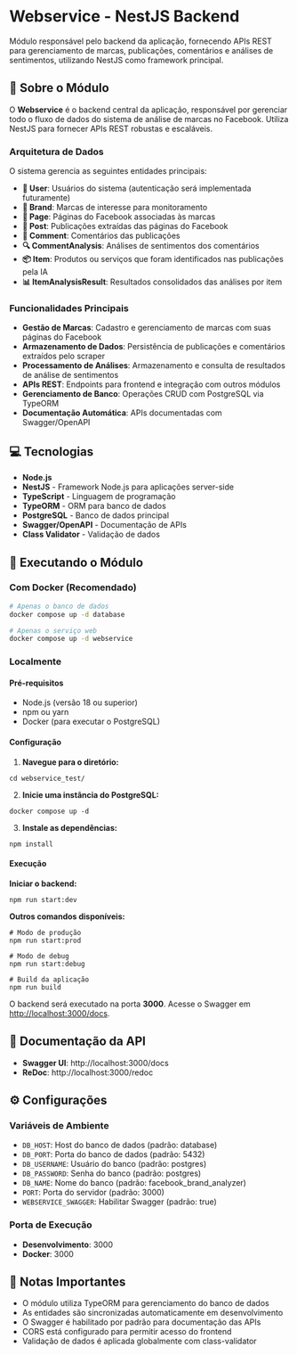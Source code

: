 # Webservice - NestJS Backend

Módulo responsável pelo backend da aplicação, fornecendo APIs REST para gerenciamento de marcas, publicações, comentários e análises de sentimentos, utilizando NestJS como framework principal.

## 🎯 Sobre o Módulo

O **Webservice** é o backend central da aplicação, responsável por gerenciar todo o fluxo de dados do sistema de análise de marcas no Facebook. Utiliza NestJS para fornecer APIs REST robustas e escaláveis.

### Arquitetura de Dados

O sistema gerencia as seguintes entidades principais:

- **👤 User**: Usuários do sistema (autenticação será implementada futuramente)
- **🏢 Brand**: Marcas de interesse para monitoramento
- **📄 Page**: Páginas do Facebook associadas às marcas
- **📝 Post**: Publicações extraídas das páginas do Facebook
- **💬 Comment**: Comentários das publicações
- **🔍 CommentAnalysis**: Análises de sentimentos dos comentários
- **📦 Item**: Produtos ou serviços que foram identificados nas publicações pela IA
- **📊 ItemAnalysisResult**: Resultados consolidados das análises por item

### Funcionalidades Principais

- **Gestão de Marcas**: Cadastro e gerenciamento de marcas com suas páginas do Facebook
- **Armazenamento de Dados**: Persistência de publicações e comentários extraídos pelo scraper
- **Processamento de Análises**: Armazenamento e consulta de resultados de análise de sentimentos
- **APIs REST**: Endpoints para frontend e integração com outros módulos
- **Gerenciamento de Banco**: Operações CRUD com PostgreSQL via TypeORM
- **Documentação Automática**: APIs documentadas com Swagger/OpenAPI

## 💻 Tecnologias

- **Node.js**
- **NestJS** - Framework Node.js para aplicações server-side
- **TypeScript** - Linguagem de programação
- **TypeORM** - ORM para banco de dados
- **PostgreSQL** - Banco de dados principal
- **Swagger/OpenAPI** - Documentação de APIs
- **Class Validator** - Validação de dados

## 🔧 Executando o Módulo

### Com Docker (Recomendado)

```bash
# Apenas o banco de dados
docker compose up -d database

# Apenas o serviço web
docker compose up -d webservice
```

### Localmente

#### Pré-requisitos
- Node.js (versão 18 ou superior)
- npm ou yarn
- Docker (para executar o PostgreSQL)

#### Configuração

1. **Navegue para o diretório:**
```shell
cd webservice_test/
```

2. **Inicie uma instância do PostgreSQL:**
```shell
docker compose up -d
```

3. **Instale as dependências:**
```shell
npm install
```

#### Execução

**Iniciar o backend:**
```shell
npm run start:dev
```

**Outros comandos disponíveis:**
```shell
# Modo de produção
npm run start:prod

# Modo de debug
npm run start:debug

# Build da aplicação
npm run build
```

O backend será executado na porta **3000**. Acesse o Swagger em [http://localhost:3000/docs](http://localhost:3000/docs).

## 📄 Documentação da API

- **Swagger UI**: http://localhost:3000/docs
- **ReDoc**: http://localhost:3000/redoc

## ⚙️ Configurações

### Variáveis de Ambiente

- `DB_HOST`: Host do banco de dados (padrão: database)
- `DB_PORT`: Porta do banco de dados (padrão: 5432)
- `DB_USERNAME`: Usuário do banco (padrão: postgres)
- `DB_PASSWORD`: Senha do banco (padrão: postgres)
- `DB_NAME`: Nome do banco (padrão: facebook_brand_analyzer)
- `PORT`: Porta do servidor (padrão: 3000)
- `WEBSERVICE_SWAGGER`: Habilitar Swagger (padrão: true)

### Porta de Execução
- **Desenvolvimento**: 3000
- **Docker**: 3000

## 📝 Notas Importantes

- O módulo utiliza TypeORM para gerenciamento do banco de dados
- As entidades são sincronizadas automaticamente em desenvolvimento
- O Swagger é habilitado por padrão para documentação das APIs
- CORS está configurado para permitir acesso do frontend
- Validação de dados é aplicada globalmente com class-validator